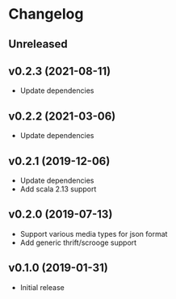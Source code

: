 # Changelog

## Unreleased

## v0.2.3 (2021-08-11)

- Update dependencies

## v0.2.2 (2021-03-06)

- Update dependencies

## v0.2.1 (2019-12-06)

- Update dependencies
- Add scala 2.13 support

## v0.2.0 (2019-07-13)

- Support various media types for json format
- Add generic thrift/scrooge support

## v0.1.0 (2019-01-31)

- Initial release